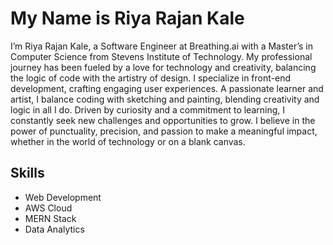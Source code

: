 # My Name is Riya Rajan Kale

I’m Riya Rajan Kale, a Software Engineer at Breathing.ai with a Master’s in Computer Science from Stevens Institute of Technology. My professional journey has been fueled by a love for technology and creativity, balancing the logic of code with the artistry of design. I specialize in front-end development, crafting engaging user experiences. A passionate learner and artist, I balance coding with sketching and painting, blending creativity and logic in all I do. Driven by curiosity and a commitment to learning, I constantly seek new challenges and opportunities to grow. I believe in the power of punctuality, precision, and passion to make a meaningful impact, whether in the world of technology or on a blank canvas.

## Skills

- Web Development
- AWS Cloud
- MERN Stack
- Data Analytics
